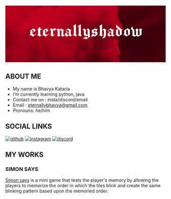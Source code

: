 ![developer](https://github.com/eternallyshadow/eternallyshadow/blob/main/static.png)

## ABOUT ME
-  My name is Bhavya Kataria
-  I’m currently learning python, java
-  Contact me on : insta/discord/email
-  Email : eternallybhavya@gmail.com
-  Pronouns: he/him

## SOCIAL LINKS
[<img src='https://cdn.jsdelivr.net/npm/simple-icons@3.0.1/icons/github.svg' alt='github' height='40'>](https://github.com/eternallyshadow)
[<img src='https://cdn.jsdelivr.net/npm/simple-icons@3.0.1/icons/instagram.svg' alt='instagram' height='40'>](https://www.instagram.com/eternallyshadow/)
[<img src='https://cdn.jsdelivr.net/npm/simple-icons@3.0.1/icons/discord.svg' alt='discord' height='40'>](https://discord.gg/kkq5F6jC5e) 

## MY WORKS 
### SIMON SAYS
[Simon says](https://github.com/eternallyshadow/simon-says) is a mini game that tests the player's 
memory by allowing the players to memorize the order in which 
the tiles blink and create the same blinking pattern 
based upon the memoried order.
